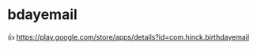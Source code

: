 bdayemail
=========
:thumbsup:
https://play.google.com/store/apps/details?id=com.hinck.birthdayemail

